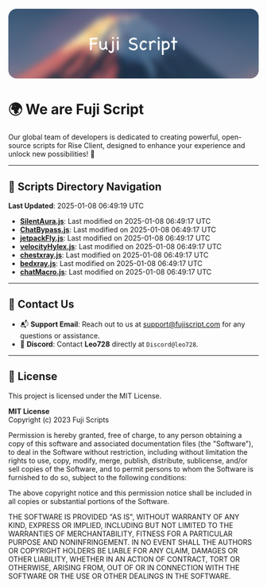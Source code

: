 ![Banner](.github/b.webp)

# 🌍 **We are Fuji Script**

Our global team of developers is dedicated to creating powerful, open-source scripts for Rise Client, designed to enhance your experience and unlock new possibilities! 🌟

---
<!-- SCRIPTS_NAVIGATION_START -->
## 📂 **Scripts Directory Navigation**

**Last Updated**: 2025-01-08 06:49:19 UTC

- **[SilentAura.js](scripts/SilentAura.js)**: Last modified on 2025-01-08 06:49:17 UTC
- **[ChatBypass.js](scripts/ChatBypass.js)**: Last modified on 2025-01-08 06:49:17 UTC
- **[jetpackFly.js](scripts/jetpackFly.js)**: Last modified on 2025-01-08 06:49:17 UTC
- **[velocityHylex.js](scripts/velocityHylex.js)**: Last modified on 2025-01-08 06:49:17 UTC
- **[chestxray.js](scripts/chestxray.js)**: Last modified on 2025-01-08 06:49:17 UTC
- **[bedxray.js](scripts/bedxray.js)**: Last modified on 2025-01-08 06:49:17 UTC
- **[chatMacro.js](scripts/chatMacro.js)**: Last modified on 2025-01-08 06:49:17 UTC

<!-- SCRIPTS_NAVIGATION_END -->

---

## 💬 **Contact Us**  
- 📬 **Support Email**: Reach out to us at [support@fujiscript.com](mailto:support@fujiscript.com) for any questions or assistance.  
- 💬 **Discord**: Contact **Leo728** directly at `Discord@leo728`.

---

## 📜 **License**

This project is licensed under the MIT License.  

**MIT License**  
Copyright (c) 2023 Fuji Scripts  

Permission is hereby granted, free of charge, to any person obtaining a copy of this software and associated documentation files (the "Software"), to deal in the Software without restriction, including without limitation the rights to use, copy, modify, merge, publish, distribute, sublicense, and/or sell copies of the Software, and to permit persons to whom the Software is furnished to do so, subject to the following conditions:  

The above copyright notice and this permission notice shall be included in all copies or substantial portions of the Software.  

THE SOFTWARE IS PROVIDED "AS IS", WITHOUT WARRANTY OF ANY KIND, EXPRESS OR IMPLIED, INCLUDING BUT NOT LIMITED TO THE WARRANTIES OF MERCHANTABILITY, FITNESS FOR A PARTICULAR PURPOSE AND NONINFRINGEMENT. IN NO EVENT SHALL THE AUTHORS OR COPYRIGHT HOLDERS BE LIABLE FOR ANY CLAIM, DAMAGES OR OTHER LIABILITY, WHETHER IN AN ACTION OF CONTRACT, TORT OR OTHERWISE, ARISING FROM, OUT OF OR IN CONNECTION WITH THE SOFTWARE OR THE USE OR OTHER DEALINGS IN THE SOFTWARE.  
